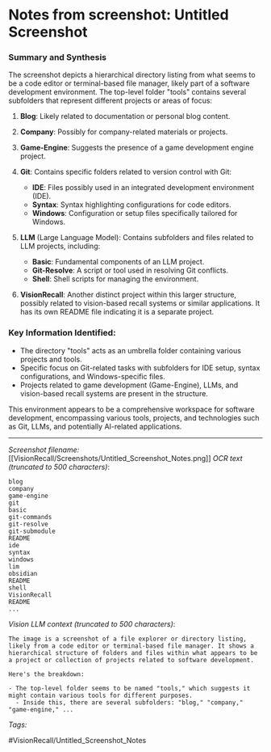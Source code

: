 # Notes from screenshot: Untitled Screenshot

### Summary and Synthesis

The screenshot depicts a hierarchical directory listing from what seems to be a code editor or terminal-based file manager, likely part of a software development environment. The top-level folder "tools" contains several subfolders that represent different projects or areas of focus:

1. **Blog**: Likely related to documentation or personal blog content.
2. **Company**: Possibly for company-related materials or projects.
3. **Game-Engine**: Suggests the presence of a game development engine project.
4. **Git**: Contains specific folders related to version control with Git:
   - **IDE**: Files possibly used in an integrated development environment (IDE).
   - **Syntax**: Syntax highlighting configurations for code editors.
   - **Windows**: Configuration or setup files specifically tailored for Windows.

5. **LLM** (Large Language Model): Contains subfolders and files related to LLM projects, including:
   - **Basic**: Fundamental components of an LLM project.
   - **Git-Resolve**: A script or tool used in resolving Git conflicts.
   - **Shell**: Shell scripts for managing the environment.

6. **VisionRecall**: Another distinct project within this larger structure, possibly related to vision-based recall systems or similar applications. It has its own README file indicating it is a separate project.

### Key Information Identified:
- The directory "tools" acts as an umbrella folder containing various projects and tools.
- Specific focus on Git-related tasks with subfolders for IDE setup, syntax configurations, and Windows-specific files.
- Projects related to game development (Game-Engine), LLMs, and vision-based recall systems are present in the structure.

This environment appears to be a comprehensive workspace for software development, encompassing various tools, projects, and technologies such as Git, LLMs, and potentially AI-related applications.



---
*Screenshot filename:* [[VisionRecall/Screenshots/Untitled_Screenshot_Notes.png]]
*OCR text (truncated to 500 characters)*:
```
blog
company
game-engine
git
basic
git-commands
git-resolve
git-submodule
README
ide
syntax
windows
lim
obsidian
README
shell
VisionRecall
README
...
```
*Vision LLM context (truncated to 500 characters)*:
```
The image is a screenshot of a file explorer or directory listing, likely from a code editor or terminal-based file manager. It shows a hierarchical structure of folders and files within what appears to be a project or collection of projects related to software development.

Here's the breakdown:

- The top-level folder seems to be named "tools," which suggests it might contain various tools for different purposes.
  - Inside this, there are several subfolders: "blog," "company," "game-engine," ...
```

*Tags:* 

#VisionRecall/Untitled_Screenshot_Notes
